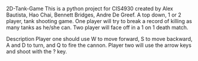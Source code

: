 2D-Tank-Game
This is a python project for CIS4930 created by Alex Bautista, Hao Chai, Bennett Bridges, Andre De Greef.
A top down, 1 or 2 player, tank shooting game. One player will try to break a record of killing as many tanks as he/she can. Two player will face off in a 1 on 1 death match. 

Description
Player one should use W to move forward, S to move backward, A and D to turn, and Q to fire the cannon.
Player two will use the arrow keys and shoot with the ? key.
